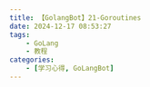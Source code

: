 ```yaml
---
title: 【GolangBot】21-Goroutines
date: 2024-12-17 08:53:27
tags: 
    - GoLang
    - 教程
categories:
    - [学习心得, GoLangBot]
---
```

